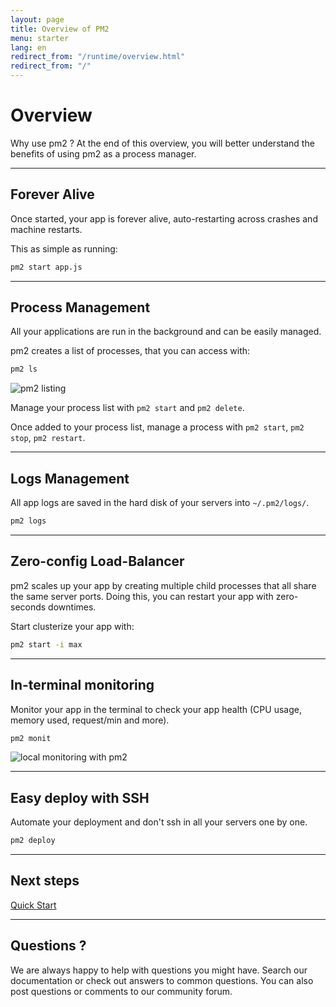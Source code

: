 ```yaml
---
layout: page
title: Overview of PM2
menu: starter
lang: en
redirect_from: "/runtime/overview.html"
redirect_from: "/"
---
```


# Overview

Why use pm2 ? At the end of this overview, you will better understand the benefits of using pm2 as a process manager.

---

## Forever Alive

Once started, your app is forever alive, auto-restarting across crashes and machine restarts.

This as simple as running:
```bash
pm2 start app.js
```

---

## Process Management

All your applications are run in the background and can be easily managed.

pm2 creates a list of processes, that you can access with:

```bash
pm2 ls
```

![pm2 listing]({{site.baseurl}}/img/runtime/pm2ls.png)

Manage your process list with `pm2 start` and `pm2 delete`.

Once added to your process list, manage a process with `pm2 start`, `pm2 stop`, `pm2 restart`.

---

## Logs Management

All app logs are saved in the hard disk of your servers into `~/.pm2/logs/`.

```bash
pm2 logs
```

---

## Zero-config Load-Balancer

pm2 scales up your app by creating multiple child processes that all share the same server ports. Doing this, you can restart your app with zero-seconds downtimes.

Start clusterize your app with:
```bash
pm2 start -i max
```

---

## In-terminal monitoring

Monitor your app in the terminal to check your app health (CPU usage, memory used, request/min and more).

```bash
pm2 monit
```

![local monitoring with pm2]({{site.baseurl}}/img/runtime/monit.png)

---

## Easy deploy with SSH

Automate your deployment and don't ssh in all your servers one by one.

```bash
pm2 deploy
```

---

## Next steps

[Quick Start]({{site.baseurl}}/runtime/quick-start/)

---

## Questions ?

We are always happy to help with questions you might have. Search our documentation or check out answers to common questions. You can also post questions or comments to our community forum.
